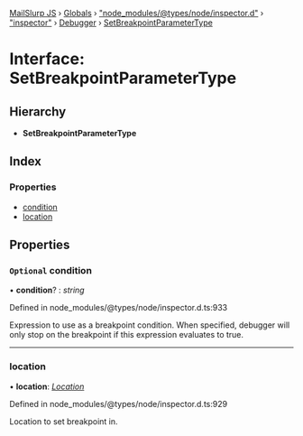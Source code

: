 [MailSlurp JS](../README.md) › [Globals](../globals.md) › ["node_modules/@types/node/inspector.d"](../modules/_node_modules__types_node_inspector_d_.md) › ["inspector"](../modules/_node_modules__types_node_inspector_d_._inspector_.md) › [Debugger](../modules/_node_modules__types_node_inspector_d_._inspector_.debugger.md) › [SetBreakpointParameterType](_node_modules__types_node_inspector_d_._inspector_.debugger.setbreakpointparametertype.md)

# Interface: SetBreakpointParameterType

## Hierarchy

* **SetBreakpointParameterType**

## Index

### Properties

* [condition](_node_modules__types_node_inspector_d_._inspector_.debugger.setbreakpointparametertype.md#optional-condition)
* [location](_node_modules__types_node_inspector_d_._inspector_.debugger.setbreakpointparametertype.md#location)

## Properties

### `Optional` condition

• **condition**? : *string*

Defined in node_modules/@types/node/inspector.d.ts:933

Expression to use as a breakpoint condition. When specified, debugger will only stop on the breakpoint if this expression evaluates to true.

___

###  location

• **location**: *[Location](_node_modules__types_node_inspector_d_._inspector_.debugger.location.md)*

Defined in node_modules/@types/node/inspector.d.ts:929

Location to set breakpoint in.
